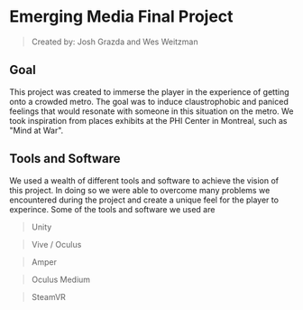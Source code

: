 # Emerging Media Final Project

> Created by: Josh Grazda and Wes Weitzman

## Goal
This project was created to immerse the player in the experience of getting onto a crowded metro.
The goal was to induce claustrophobic and paniced feelings that would resonate with someone in this
situation on the metro. We took inspiration from places exhibits at the PHI Center in Montreal, such 
as "Mind at War". 

## Tools and Software
We used a wealth of different tools and software to achieve the vision of this project. In doing so 
we were able to overcome many problems we encountered during the project and create a unique feel for
the player to experince. Some of the tools and software we used are

> Unity

> Vive / Oculus

> Amper

> Oculus Medium

> SteamVR

